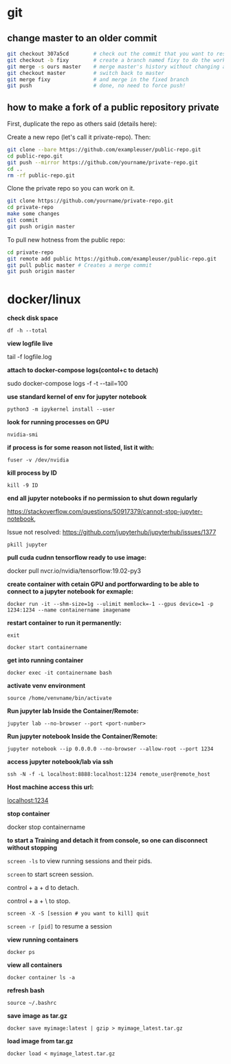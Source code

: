 # git 

## change master to an older commit

```bash
git checkout 307a5cd        # check out the commit that you want to reset to 
git checkout -b fixy        # create a branch named fixy to do the work
git merge -s ours master    # merge master's history without changing any files
git checkout master         # switch back to master
git merge fixy              # and merge in the fixed branch
git push                    # done, no need to force push!
```

## how to make a fork of a public repository private

First, duplicate the repo as others said (details here):

Create a new repo (let's call it private-repo). Then:

```bash
git clone --bare https://github.com/exampleuser/public-repo.git
cd public-repo.git
git push --mirror https://github.com/yourname/private-repo.git
cd ..
rm -rf public-repo.git
```

Clone the private repo so you can work on it.

```bash
git clone https://github.com/yourname/private-repo.git
cd private-repo
make some changes
git commit
git push origin master
```

To pull new hotness from the public repo:

```bash
cd private-repo
git remote add public https://github.com/exampleuser/public-repo.git
git pull public master # Creates a merge commit
git push origin master
```

# docker/linux

**check disk space**

`df -h --total`

**view logfile live**

tail -f logfile.log

**attach to docker-compose logs(contol+c to detach)**

sudo docker-compose logs -f -t --tail=100

**use standard kernel of env for jupyter notebook**

`python3 -m ipykernel install --user`

**look for running processes on GPU**

`nvidia-smi`

**if process is for some reason not listed, list it with:**

`fuser -v /dev/nvidia`

**kill process by ID**

`kill -9 ID`

**end all jupyter notebooks if no permission to shut down regularly**

 https://stackoverflow.com/questions/50917379/cannot-stop-jupyter-notebook, 
 
 Issue not resolved: https://github.com/jupyterhub/jupyterhub/issues/1377

`pkill jupyter` 

**pull cuda cudnn tensorflow ready to use image:**

docker pull nvcr.io/nvidia/tensorflow:19.02-py3

**create container with cetain GPU and portforwarding to be able to connect to a jupyter notebook for exmaple:**

`docker run -it --shm-size=1g --ulimit memlock=-1 --gpus device=1 -p 1234:1234 --name containername imagename`

**restart container to run it permanently:**

`exit`

`docker start containername`

**get into running container**

`docker exec -it containername bash`

**activate venv environment**

`source /home/venvname/bin/activate`

**Run jupyter lab Inside the Container/Remote:**

`jupyter lab --no-browser --port <port-number>`

**Run jupyter notebook Inside the Container/Remote:**

`jupyter notebook --ip 0.0.0.0 --no-browser --allow-root --port 1234`

**access jupyter notebook/lab via ssh**

`ssh -N -f -L localhost:8888:localhost:1234 remote_user@remote_host`

**Host machine access this url:**

[localhost:1234](localhost:1234)

**stop container**

docker stop containername

**to start a Training and detach it from console, so one can disconnect without stopping**

`screen -ls` to view running sessions and their pids.

`screen` to start screen session.

control + a + d to detach.

control + a + \ to stop.

`screen -X -S [session # you want to kill] quit`

`screen -r [pid]` to resume a session

**view running containers**

`docker ps`

**view all containers**

`docker container ls -a`

**refresh bash**

`source ~/.bashrc`

**save image as tar.gz**

`docker save myimage:latest | gzip > myimage_latest.tar.gz`

**load image from tar.gz**

`docker load < myimage_latest.tar.gz`
